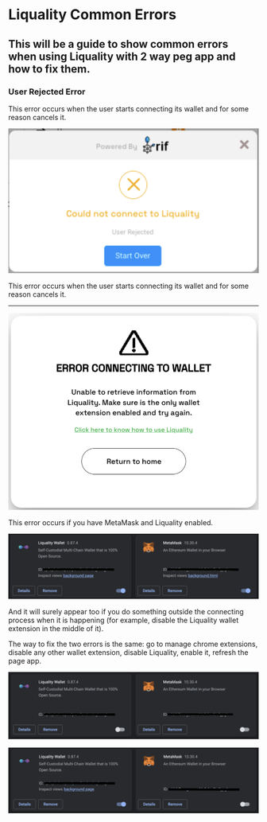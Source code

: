 # Liquality Common Errors

## This will be a guide to show common errors when using Liquality with 2 way peg app and how to fix them.

### User Rejected Error

This error occurs when the user starts connecting its wallet and for some reason cancels it.

![User Rejected error](/assets/img/guides/two-way-peg-app/liquality/common-errors/1-common-errors.png)

This error occurs when the user starts connecting its wallet and for some reason cancels it.


---

![Error connecting](/assets/img/guides/two-way-peg-app/liquality/common-errors/2-common-errors.png)

This error occurs if you have MetaMask and Liquality enabled. 

![MetaMask and Liquality enabled](/assets/img/guides/two-way-peg-app/liquality/common-errors/3-common-errors.png)

And it will surely appear too if you do something outside the connecting process when it is happening (for example, disable the Liquality wallet extension in the middle of it).

The way to fix the two errors is the same: go to manage chrome extensions, disable any other wallet extension, disable Liquality, enable it, refresh the page app.

![Disable extensions](/assets/img/guides/two-way-peg-app/liquality/common-errors/4-common-errors.png)

![Enable Liquality](/assets/img/guides/two-way-peg-app/liquality/common-errors/5-common-errors.png)